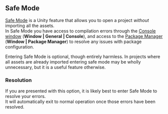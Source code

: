 ## Safe Mode
[Safe Mode](https://docs.unity3d.com/Manual/SafeMode.html) is a Unity feature that allows you to open a project *without* importing all the assets.  
In Safe Mode you have access to compilation errors through the [Console window](https://docs.unity3d.com/Manual/Console.html) (**Window | General | Console**), and access to the [Package Manager](https://docs.unity3d.com/Manual/upm-ui.html) (**Window | Package Manager**) to resolve any issues with package configuration.  

Entering Safe Mode is optional, though entirely harmless. In projects where all assets are already imported entering safe mode may be wholly unnecessary, but it is a useful feature otherwise.  

### Resolution
If you are presented with this option, it is likely best to enter Safe Mode to resolve your errors.  
It will automatically exit to normal operation once those errors have been resolved.